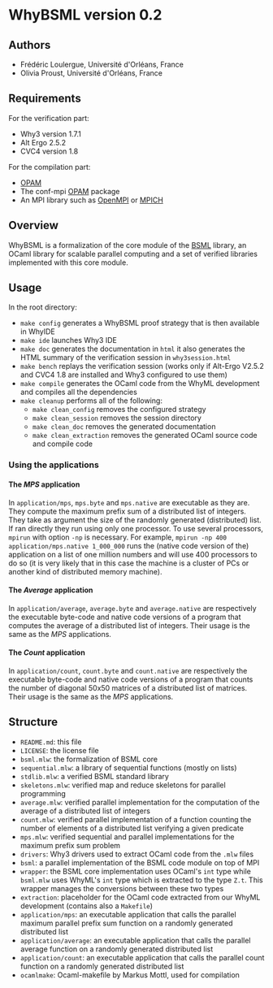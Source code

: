 # WhyBSML version 0.2

## Authors

- Frédéric Loulergue, Université d'Orléans, France
- Olivia Proust, Université d'Orléans, France

## Requirements

For the verification part:

- Why3 version 1.7.1
- Alt Ergo 2.5.2
- CVC4 version 1.8

For the compilation part:

- [OPAM](https://opam.ocaml.org)
- The conf-mpi [OPAM](https://opam.ocaml.org) package
- An MPI library such as [OpenMPI](https://www.open-mpi.org) or [MPICH](https://www.mpich.org)

## Overview

WhyBSML is a formalization of the core module of the [BSML](https://bsml-lang.github.io) library, an OCaml library for scalable parallel computing and a set of verified libraries implemented with this core module.

## Usage

In the root directory:

- `make config` generates a WhyBSML proof strategy that is then
available in WhyIDE
- `make ide` launches Why3 IDE
- `make doc` generates the documentation in `html` it also generates the HTML summary of the verification session in `why3session.html`
- `make bench` replays the verification session (works only if Alt-Ergo V2.5.2 and CVC4 1.8 are installed and Why3 configured to use them)
- `make compile` generates the OCaml code from the WhyML development and compiles all the dependencies
- `make cleanup` performs all of the following: 
    - `make clean_config` removes the configured strategy
    - `make clean_session` removes the session directory
    - `make clean_doc` removes the generated documentation
    - `make clean_extraction` removes the generated OCaml source code and compile code

### Using the applications

#### The *MPS* application

In `application/mps`, `mps.byte` and `mps.native` are executable as they are. They compute the maximum prefix sum of a distributed list of integers. They take as argument the size of the randomly generated (distributed) list. If ran directly they run using only one processor. To use several processors, `mpirun` with option `-np` is necessary. For example, `mpirun -np 400 application/mps.native 1_000_000` runs the (native code version of the) application on a list of one million numbers and will use 400 processors to do so (it is very likely that in this case the machine is a cluster of PCs or another kind of distributed memory machine). 

#### The *Average* application

In `application/average`, `average.byte` and `average.native` are respectively the executable byte-code and native code versions of a program that computes the average of a distributed list of integers. Their usage is the same as the *MPS* applications.

#### The *Count* application

In `application/count`, `count.byte` and `count.native` are respectively the executable byte-code and native code versions of a program that counts the number of diagonal 50x50 matrices of a distributed list of matrices. Their usage is the same as the *MPS* applications.

## Structure

- `README.md`: this file
- `LICENSE`: the license file
- `bsml.mlw`: the formalization of BSML core
- `sequential.mlw`: a library of sequential functions (mostly on lists)
- `stdlib.mlw`: a verified BSML standard library
- `skeletons.mlw`: verified map and reduce skeletons for parallel programming
- `average.mlw`: verified parallel implementation for the computation of the average of a distributed list of integers
- `count.mlw`: verified parallel implementation of a function counting the number of elements of a distributed list verifying a given predicate
- `mps.mlw`: verified sequential and parallel implementations for the maximum prefix sum problem
- `drivers`: Why3 drivers used to extract OCaml code from the `.mlw` files
- `bsml`: a parallel implementation of the BSML code module on top of MPI
- `wrapper`: the BSML core implementation uses OCaml's `int` type while `bsml.mlw` uses WhyML's `int` type which is extracted to the type `Z.t`. This wrapper manages the conversions between these two types
- `extraction`: placeholder for the OCaml code extracted from our WhyML development (contains also a `Makefile`)
- `application/mps`: an executable application that calls the parallel maximum parallel prefix sum function on a randomly generated distributed list
- `application/average`: an executable application that calls the parallel average function on a randomly generated distributed list
- `application/count`: an executable application that calls the parallel count function on a randomly generated distributed list
- `ocamlmake`: Ocaml-makefile by Markus Mottl, used for compilation
